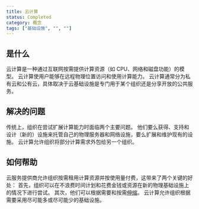 ```yaml
---
title: 云计算
status: Completed
category: 概念
tags: ["基础设施", "", ""]
---
```


## 是什么

云计算是一种通过互联网按需提供计算资源（如 CPU、网络和磁盘功能）的模型。
云计算使用户能够在远程物理位置访问和使用计算能力。
云计算通常分为私有云和公有云，具体取决于云基础设施是专门用于某个组织还是分享开放的公共服务。

## 解决的问题

传统上，组织在尝试扩展计算能力时面临两个主要问题。
他们要么获得、支持和设计（新的）设施来托管自己的物理服务器和网络设施，要么扩展和维护现有的设施。
云计算允许组织将部分计算需求外包给另一个组织。

## 如何帮助

云服务提供商允许组织按需租用计算资源并按使用量付费，这带来了两个关键的好处：
首先，组织可以在不浪费时间计划和花费金钱或资源在新的物理基础设施上的情况下进行尝试。
其次，他们可以根据需要和按需[伸缩](/zh-cn/scalability/)。
云计算允许组织根据需要采用尽可能多或尽可能少的基础设施。
